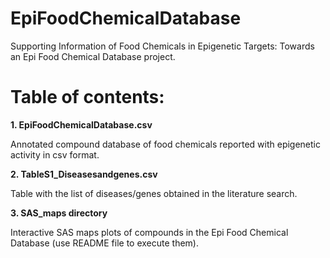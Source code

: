 # EpiFoodChemicalDatabase
Supporting Information of Food Chemicals in Epigenetic Targets: Towards an Epi Food Chemical Database project.

# **Table of contents:**

**1. EpiFoodChemicalDatabase.csv**

Annotated compound database of food chemicals reported with epigenetic activity in csv format.

**2. TableS1_Diseasesandgenes.csv**

Table with the list of diseases/genes obtained in the literature search.

**3. SAS_maps directory**

Interactive SAS maps plots of compounds in the Epi Food Chemical Database (use README file to execute them).
